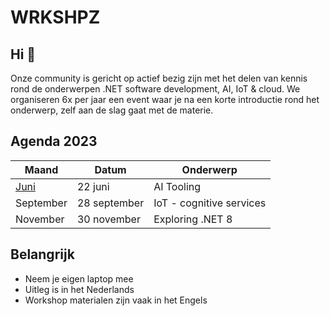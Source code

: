 # WRKSHPZ

## Hi 👋

Onze community is gericht op actief bezig zijn met het delen van kennis rond de onderwerpen .NET software development, AI, IoT & cloud. We organiseren 6x per jaar een event waar je na een korte introductie rond het onderwerp, zelf aan de slag gaat met de materie.

## Agenda 2023
| Maand     | Datum        | Onderwerp                      |
|-----------|--------------|--------------------------------|
| [Juni](/2023/06/README.md) | 22 juni      | AI Tooling                     |
| September | 28 september | IoT - cognitive services       |
| November  | 30 november  | Exploring .NET 8               |

## Belangrijk
- Neem je eigen laptop mee
- Uitleg is in het Nederlands
- Workshop materialen zijn vaak in het Engels

<!--

**Here are some ideas to get you started:**

🙋‍♀️ A short introduction - what is your organization all about?
🌈 Contribution guidelines - how can the community get involved?
👩‍💻 Useful resources - where can the community find your docs? Is there anything else the community should know?
🍿 Fun facts - what does your team eat for breakfast?
🧙 Remember, you can do mighty things with the power of [Markdown](https://docs.github.com/github/writing-on-github/getting-started-with-writing-and-formatting-on-github/basic-writing-and-formatting-syntax)
-->
